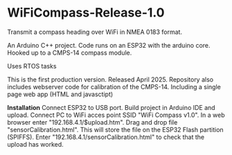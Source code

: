 # WiFiCompass-Release-1.0

Transmit a compass heading over WiFi in NMEA 0183 format. 

An Arduino C++ project.
Code runs on an ESP32 with the arduino core. Hooked up to a CMPS-14 compass module. 

Uses RTOS tasks 

This is the first production version. Released April 2025.
Repository also includes webserver code for calibration of the CMPS-14. Including a single page web app (HTML and javasctipt)

**Installation**
Connect ESP32 to USB port. Build project in Arduino IDE and upload. Connect PC to WiFi acces point SSID "WiFi Compass v1.0".
In a web browser enter "192.168.4.1/$upload.htm". Drag and drop file "sensorCalibration.html". This will store the file on the ESP32 Flash partition (SPIFFS). Enter "192.168.4.1/sensorCalibration.html" to check that the upload has worked. 
